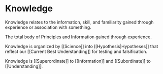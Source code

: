 # Knowledge
Knowledge relates to the information, skill, and familiarity gained through experience or association with something. 

The total body of Principles and Information gained through experience. 

Knowledge is organized by [[Science]] into [[Hypothesis|Hypotheses]] that reflect our [[Current Best Understanding]] for testing and falsification. 

Knowledge is [[Superordinate]] to [[Information]] and [[Subordinate]] to [[Understanding]]. 


